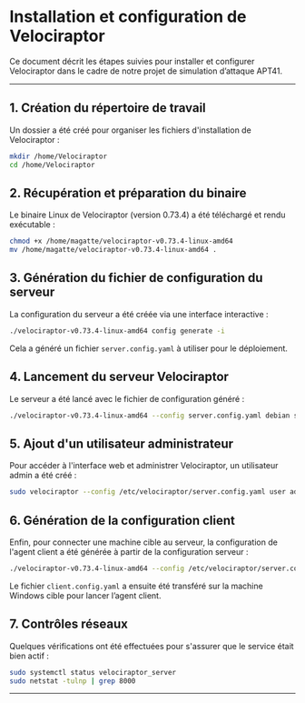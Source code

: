 # Installation et configuration de Velociraptor

Ce document décrit les étapes suivies pour installer et configurer Velociraptor dans le cadre de notre projet de simulation d’attaque APT41.

---

## 1. Création du répertoire de travail

Un dossier a été créé pour organiser les fichiers d'installation de Velociraptor :
```bash
mkdir /home/Velociraptor
cd /home/Velociraptor
```

## 2. Récupération et préparation du binaire

Le binaire Linux de Velociraptor (version 0.73.4) a été téléchargé et rendu exécutable :
```bash
chmod +x /home/magatte/velociraptor-v0.73.4-linux-amd64
mv /home/magatte/velociraptor-v0.73.4-linux-amd64 .
```

## 3. Génération du fichier de configuration du serveur

La configuration du serveur a été créée via une interface interactive :
```bash
./velociraptor-v0.73.4-linux-amd64 config generate -i
```

Cela a généré un fichier `server.config.yaml` à utiliser pour le déploiement.

## 4. Lancement du serveur Velociraptor

Le serveur a été lancé avec le fichier de configuration généré :
```bash
./velociraptor-v0.73.4-linux-amd64 --config server.config.yaml debian server --binary velociraptor-v0.73.4-linux-amd64
```

## 5. Ajout d'un utilisateur administrateur

Pour accéder à l'interface web et administrer Velociraptor, un utilisateur admin a été créé :
```bash
sudo velociraptor --config /etc/velociraptor/server.config.yaml user add admin --role administrator
```

## 6. Génération de la configuration client

Enfin, pour connecter une machine cible au serveur, la configuration de l'agent client a été générée à partir de la configuration serveur :
```bash
./velociraptor-v0.73.4-linux-amd64 --config /etc/velociraptor/server.config.yaml config client > client.config.yaml
```

Le fichier `client.config.yaml` a ensuite été transféré sur la machine Windows cible pour lancer l’agent client.

## 7. Contrôles réseaux

Quelques vérifications ont été effectuées pour s'assurer que le service était bien actif :
```bash
sudo systemctl status velociraptor_server
sudo netstat -tulnp | grep 8000
```

---

